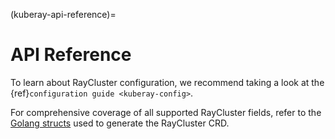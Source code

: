 (kuberay-api-reference)=
# API Reference

To learn about RayCluster configuration, we recommend taking a look at
the {ref}`configuration guide <kuberay-config>`.

For comprehensive coverage of all supported RayCluster fields,
refer to the [Golang structs][RayClusterDef] used to generate the RayCluster CRD.

[RayClusterDef]: https://github.com/ray-project/kuberay/blob/release-0.3/ray-operator/apis/ray/v1alpha1/raycluster_types.go#L12
